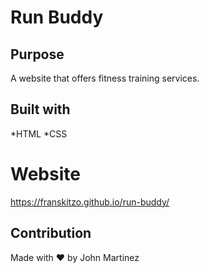 # Run Buddy


## Purpose
A website that offers fitness training services.


## Built with
*HTML
*CSS


# Website
https://franskitzo.github.io/run-buddy/


## Contribution
Made with :heart: by John Martinez
